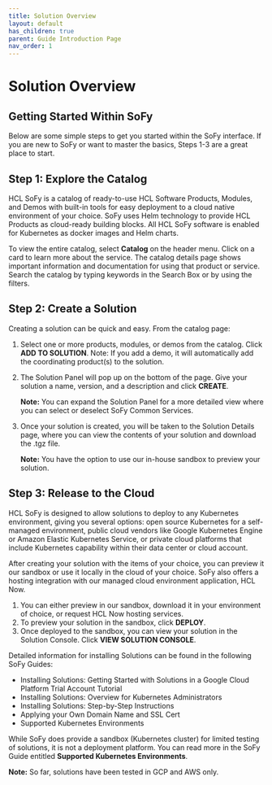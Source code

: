 ```yaml
---
title: Solution Overview
layout: default
has_children: true
parent: Guide Introduction Page
nav_order: 1
---
```

# **Solution Overview**

## **Getting Started Within SoFy**

Below are some simple steps to get you started within the SoFy interface. If you are new to SoFy or want to master the basics, Steps 1-3 are a great place to start. 


## **Step 1: Explore the Catalog**

HCL SoFy is a catalog of ready-to-use HCL Software Products, Modules, and Demos with built-in tools for easy deployment to a cloud native environment of your choice. SoFy uses Helm technology to provide HCL Products as cloud-ready building blocks. All HCL SoFy software is enabled for Kubernetes as docker images and Helm charts. 

To view the entire catalog, select **Catalog** on the header menu. Click on a card to learn more about the service. The catalog details page shows important information and documentation for using that product or service. Search the catalog by typing keywords in the Search Box or by using the filters.



## **Step 2: Create a Solution**
Creating a solution can be quick and easy. From the catalog page:

1. Select one or more products, modules, or demos from the catalog. Click **ADD TO SOLUTION**. Note: If you add a demo, it will automatically add the coordinating product(s) to the solution.

2. The Solution Panel will pop up on the bottom of the page. Give your solution a name, version, and a description and click **CREATE**.

   **Note:** You can expand the Solution Panel for a more detailed view where you can select or deselect SoFy Common Services.

3. Once your solution is created, you will be taken to the Solution Details page, where you can view the contents of your solution and download the .tgz file.

   **Note:** You have the option to use our in-house sandbox to preview your solution.


## **Step 3: Release to the Cloud**
HCL SoFy is designed to allow solutions to deploy to any Kubernetes environment, giving you several options: open source Kubernetes for a self-managed environment, public cloud vendors like Google Kubernetes Engine or Amazon Elastic Kubernetes Service, or private cloud platforms that include Kubernetes capability within their data center or cloud account. 

After creating your solution with the items of your choice, you can preview it our sandbox or use it locally in the cloud of your choice. SoFy also offers a hosting integration with our managed cloud environment application, HCL Now.

1. You can either preview in our sandbox, download it in your environment of choice, or request HCL Now hosting services.
2. To preview your solution in the sandbox, click **DEPLOY**.
3. Once deployed to the sandbox, you can view your solution in the Solution Console. Click **VIEW SOLUTION CONSOLE**.

Detailed information for installing Solutions can be found in the following SoFy Guides:

* Installing Solutions: Getting Started with Solutions in a Google Cloud Platform Trial Account Tutorial
* Installing Solutions: Overview for Kubernetes Administrators  
* Installing Solutions: Step-by-Step Instructions
* Applying your Own Domain Name and SSL Cert
* Supported Kubernetes Environments


While SoFy does provide a sandbox (Kubernetes cluster) for limited testing of solutions, it is not a deployment platform. You can read more in the SoFy Guide entitled **Supported Kubernetes Environments**.

**Note:** So far, solutions have been tested in GCP and AWS only.